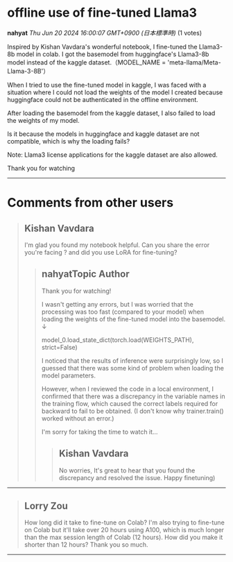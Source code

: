 # offline use of fine-tuned Llama3

**nahyat** *Thu Jun 20 2024 16:00:07 GMT+0900 (日本標準時)* (1 votes)

Inspired by Kishan Vavdara's wonderful notebook, I fine-tuned the Llama3-8b model in colab. I got the basemodel from huggingface's Llama3-8b model instead of the kaggle dataset.（MODEL_NAME = 'meta-llama/Meta-Llama-3-8B'）

When I tried to use the fine-tuned model in kaggle, I was faced with a situation where I could not load the weights of the model I created because huggingface could not be authenticated in the offline environment.

After loading the basemodel from the kaggle dataset, I also failed to load the weights of my model.

Is it because the models in huggingface and kaggle dataset are not compatible, which is why the loading fails?

Note: Llama3 license applications for the kaggle dataset are also allowed.

Thank you for watching



---

 # Comments from other users

> ## Kishan Vavdara
> 
> I'm glad you found my notebook helpful. Can you share the error you're facing ? and did you use LoRA for fine-tuning?
> 
> 
> 
> > ## nahyatTopic Author
> > 
> > Thank you for watching!
> > 
> > I wasn't getting any errors, but I was worried that the processing was too fast (compared to your model) when loading the weights of the fine-tuned model into the basemodel. ↓
> > 
> > model_0.load_state_dict(torch.load(WEIGHTS_PATH), strict=False)
> > 
> > I noticed that the results of inference were surprisingly low, so I guessed that there was some kind of problem when loading the model parameters.
> > 
> > However, when I reviewed the code in a local environment, I confirmed that there was a discrepancy in the variable names in the training flow, which caused the correct labels required for backward to fail to be obtained. (I don't know why trainer.train() worked without an error.)
> > 
> > I'm sorry for taking the time to watch it…
> > 
> > 
> > 
> > > ## Kishan Vavdara
> > > 
> > > No worries, It's great to hear that you found the discrepancy and resolved the issue. Happy finetuning) 
> > > 
> > > 
> > > 


---

> ## Lorry Zou
> 
> How long did it take to fine-tune on Colab? I'm also trying to fine-tune on Colab but it'll take over 20 hours using A100, which is much longer than the max session length of Colab (12 hours). How did you make it shorter than 12 hours? Thank you so much.
> 
> 
> 


---

